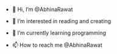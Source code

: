 - 👋 Hi, I’m @AbhinaRawat
- 👀 I’m interested in reading and creating
- 🌱 I’m currently learning programming
  
- 📫 How to reach me @AbhinaRawat
  


<!---
AbhinaRawat/AbhinaRawat is a ✨ special ✨ repository because its `README.md` (this file) appears on your GitHub profile.
You can click the Preview link to take a look at your changes.
--->
